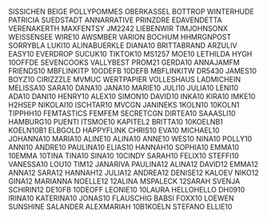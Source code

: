 SISSICHEN
BEIGE
POLLYPOMMES
OBERKASSEL
BOTTROP
WINTERHUDE
PATRICIA
SUEDSTADT
ANNARRATIVE
PRINZDRE
EDAVENDETTA
VERENAKERTH
MAXFENTSY
JM2242
LIEBENWIR
TIMJOHNSONX
WEISSENSEE
WIRE10
AWSMBER
VARION
BOCHUM
HHMRGNPOST
SORRYBLA
LUKI10
ALINABUERKLE
DIANA10
BRITTABRAND
ARZULIV
EASY10
EVERDROP
SUCUK10
TIKTOK10
MS1257
MOE10
LETHILDA
HYGH
10OFFDE
SEVENCOOKS
VALLYBEST
PROM21
GERDA10
ANNAJAMFM
FRIENDS10
MBFLINKITP
10ODEFB
10DEFB
MBFLINKITW
DR5430
JAMES10
BOYZ10
CIRIZZZLE
MVMUC
WERTPAPIER
VOLLESHAUS
LADMICHEIN
MELISSA10
SARA10
DANA10
JANA10
MARIE10
JULI10
JULIA10
LENI10
ADA10
DANI10
HENRY10
ALEX10
SIMON10
DAVID10
INKA10
KIRA10
IMKE10
H2HSEP
NIKOLAI10
ISCHTAR10
MVCGN
JANINEKS
1KOLN10
10KOLN1
TIPPHH10
FEMTASTICS
FEMFEM
SECRETCGN
DIRTEA10
SAAASLI10
HAMBURG10
PUENTI
ITSMOE10
KAPITEL2
BRITTA10
10KOELNB1
KOELN10B1
ELBGOLD
HAPPYFLINK
CHRIS10
EVA10
MICHAEL10
JOHANNA10
MARIA10
ALINE10
ALINA10
ANNE10
WES10
NINA10
POLLY10
ANNI10
ANDRE10
PAULINA10
ELIAS10
HANNAH10
SOPHIA10
EMMA10
10EMMA
10TINA
TINA10
SINA10
10CINDY
SARAH10
FELIX10
STEFFI10
VANESSA10
LOU10
TIM12
JANARIVA
PAULINA12
ALINA12
DAVID12
EMMA12
ANNA12
SARA12
HANNAH12
JULIA12
ANDREA12
DENISE12
KALOEV
NIKO12
GINA12
MARIANNA
NOELLE12
12ALINA
MSPALECK
12SARAH
SVENJA
SCHIRIN12
DE10FB
10DEOFF
LEONIE10
10LAURA
HELLOHELLO
DH0910
IRINA10
KATERINA10
JONAS10
FLAUSCHIG
BABSI
FOXX10
LOEWEN
SUNSHINE
SALANDER
ALEXMARIAH
10B1KOELN
STEFANO
ELLIE10
